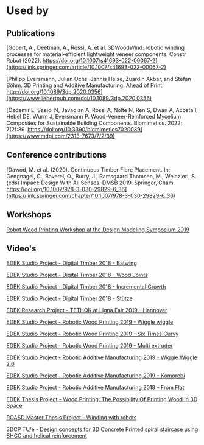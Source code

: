 # Used by

## Publications

[Göbert, A., Deetman, A., Rossi, A. et al. 3DWoodWind: robotic winding processes for material-efficient lightweight veneer components. Constr Robot (2022). https://doi.org/10.1007/s41693-022-00067-2](https://link.springer.com/article/10.1007/s41693-022-00067-2)

[Philipp Eversmann, Julian Ochs, Jannis Heise, Zuardin Akbar, and Stefan Böhm. 3D Printing and Additive Manufacturing. Ahead of Print. http://doi.org/10.1089/3dp.2020.0356](https://www.liebertpub.com/doi/10.1089/3dp.2020.0356)

[Özdemir E, Saeidi N, Javadian A, Rossi A, Nolte N, Ren S, Dwan A, Acosta I, Hebel DE, Wurm J, Eversmann P. Wood-Veneer-Reinforced Mycelium Composites for Sustainable Building Components. Biomimetics. 2022; 7(2):39. https://doi.org/10.3390/biomimetics7020039](https://www.mdpi.com/2313-7673/7/2/39)

## Conference contributions
[Dawod, M. et al. (2020). Continuous Timber Fibre Placement. In: Gengnagel, C., Baverel, O., Burry, J., Ramsgaard Thomsen, M., Weinzierl, S. (eds) Impact: Design With All Senses. DMSB 2019. Springer, Cham. https://doi.org/10.1007/978-3-030-29829-6_36](https://link.springer.com/chapter/10.1007/978-3-030-29829-6_36)

## Workshops
[Robot Wood Printing Workshop at the Design Modeling Symposium 2019](https://design-modelling-symposium.de/workshops/robotic-wood-printing-workshop/)

## Video's 

[EDEK Studio Project - Digital Timber 2018 - Batwing](https://vimeo.com/327693644)

[EDEK Studio Project - Digital Timber 2018 - Wood Joints](https://vimeo.com/322739944)

[EDEK Studio Project - Digital Timber 2018 - Incremental Growth](https://vimeo.com/321705721)

[EDEK Studio Project - Digital Timber 2018 - Stütze](https://vimeo.com/285854379)

[EDEK Research Project - TETHOK at Ligna Fair 2019 - Hannover](https://vimeo.com/338414933)

[EDEK Studio Project - Robotic Wood Printing 2019 - Wiggle wiggle](https://vimeo.com/327694859)

[EDEK Studio Project - Robotic Wood Printing 2019 - Six Times Curvy](https://vimeo.com/327692999)

[EDEK Studio Project - Robotic Wood Printing 2019 - Multi extruder](https://vimeo.com/326358808)

[EDEK Studio Project - Robotic Additive Manufacturing 2019 - Wiggle Wiggle 2.0](https://vimeo.com/353989807)

[EDEK Studio Project - Robotic Additive Manufacturing 2019 - Komorebi](https://vimeo.com/348365601)

[EDEK Studio Project - Robotic Additive Manufacturing 2019 - From Flat](https://vimeo.com/348344799)

[EDEK Thesis Project - Wood Printing: The Possibility Of Printing Wood In 3D Space](https://vimeo.com/371587446)

[ROASD Master Thesis Project - Winding with robots](https://www.youtube.com/watch?v=Ec1l9zdstBo)

[3DCP TU/e - Design concepts for 3D Concrete Printed spiral staircase using SHCC and helical reinforcement](https://www.youtube.com/watch?v=18HOe7LmMvg)
